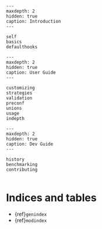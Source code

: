 ```{toctree}
---
maxdepth: 2
hidden: true
caption: Introduction
---

self
basics
defaulthooks
```

```{toctree}
---
maxdepth: 2
hidden: true
caption: User Guide
---

customizing
strategies
validation
preconf
unions
usage
indepth
```

```{toctree}
---
maxdepth: 2
hidden: true
caption: Dev Guide
---

history
benchmarking
contributing
```

```{include} ../README.md

```

# Indices and tables

- {ref}`genindex`
- {ref}`modindex`

